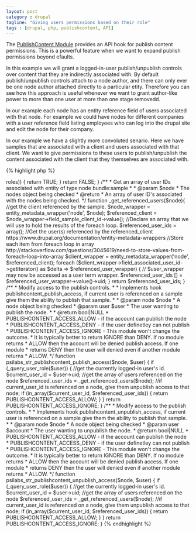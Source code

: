 ```yaml
---
layout: post
category : drupal
tagline: "Giving users permissions based on their role"
tags : [drupal, php, publishcontent, API]
---
```


The [PublishContent Module](http://cgit.drupalcode.org/publishcontent/tree/publishcontent.api.php) provides an API hook for publish content permissions. This is a powerful feature when we want to expand publish permissions beyond efaults.

In this example we will grant a logged-in-user publish/unpublish controls over content that they are indirectly associated with. By default publish/unpublish controls attach to a node author, and there can only ever be one node author attached directly to a particular etity. Therefore you can see how this approach is useful whenever we want to grant author-like power to more than one user at more than one stage removedd.

In our example each node has an entity reference field of users associated with that node. For example we could have nodes for different companies with a user reference field listing employees who can log into the drupal site and edit the node for their company.

In our example we have a slightly more convoluted senario. Here we have samples that are associated with a client and users associated with that client. We want to give permissions to these users to publish/unpublish the content associated with the client that they themselves are associated with.

{% highlight php %}

<?php

/**
 * Psuedo-code sketching out what this does.
 * If the current user's role = 'user client' continue...
 * Get the user's UID.
 * Get the client entity referenced in field field_sample_client_id
 * Get the UID of the user entity referenced in field field_associated_user_id of the client entity
 * If UIDs match grant publish/unpublish permission.

 * @param node $node
 *   A node object being checked
 * @param user $user
 *   The user wanting to publish the node.
 *
 * @return bool|NULL
 *   PUBLISHCONTENT_ACCESS_ALLOW - if the account can publish the node
 *   PUBLISHCONTENT_ACCESS_DENY - if the user definetley can not publish
 *   PUBLISHCONTENT_ACCESS_IGNORE - This module wan't change the outcome.
 *   It is typically better to return IGNORE than DENY. If no module returns
 *   ALLOW then the account will be denied publish access. If one module
 *   returns DENY then the user will denied even if another module returns
 *   ALLOW.
 */

/**
 * Check to see if the current user has been assigned the client_user role, and get the uid
 * of the current user.
 *
 * @param $role
 *   The name of the role you're trying to find.
 * @param $user
 *   The user object for the user you're checking; defaults to the current user.
 * @return
 *   TRUE if the user object has the role, FALSE if it does not.
 */
function _query_user_role($user){
   // check if the current user has the 'client_user' role
  if (in_array("client_user", $user->roles)) {
    return TRUE;
   }
  return FALSE;
}

/**
 * Get an array of user IDs associated with entity of type:node bundle:sample
 * 
 * @param $node
 *   The nodes object being checked
 * @return
 *  An array of user ID's associated with the nodes being checked.
 */
function _get_referenced_users($node){
  //get the client referenced by the sample.
  $node_wrapper = entity_metadata_wrapper('node', $node);
  $referenced_client = $node_wrapper->field_sample_client_id->value();
  //Declare an array that we will use to hold the results of the foreach loop.
  $referenced_user_ids = array();
  //Get the user(s) referenced by the referenced_client https://www.drupal.org/documentation/entity-metadata-wrappers
  //Store each item from foreach loop in array http://stackoverflow.com/questions/3045619/need-to-store-values-from-foreach-loop-into-array
  $client_wrapper = entity_metadata_wrapper('node', $referenced_client);
    foreach ($client_wrapper->field_associated_user_id->getIterator() as $delta => $referenced_user_wrapper) {
      // $user_wrapper may now be accessed as a user term wrapper.
      $referenced_user_ids [] = $referenced_user_wrapper->value()->uid;
    }
  return $referenced_user_ids;
}

/** 
 * Modify access to the publish controls.
 *
 * Implements hook publishcontent_publish_access, if current user is referenced on a sample give them the ability to publish that sample.
 *
 * @param node $node
 *   A node object being checked
 * @param user $user
 *   The user wanting to publish the node.
 *
 * @return bool|NULL
 *   PUBLISHCONTENT_ACCESS_ALLOW - if the account can publish the node
 *   PUBLISHCONTENT_ACCESS_DENY - if the user definetley can not publish
 *   PUBLISHCONTENT_ACCESS_IGNORE - This module won't change the outcome.
 *   It is typically better to return IGNORE than DENY. If no module returns
 *   ALLOW then the account will be denied publish access. If one module
 *   returns DENY then the user will denied even if another module returns
 *   ALLOW.
 */
function psilabs_str_publishcontent_publish_access($node, $user) {
  if (_query_user_role($user)) {
    //get the currently logged-in user's id.
    $current_user_id = $user->uid;
    //get the array of users referenced on the node
    $referenced_user_ids = _get_referenced_users($node);
    //if current_user_id is referenced on a node, give them unpublish access to that node;
    if (in_array($current_user_id, $referenced_user_ids)) {
      return PUBLISHCONTENT_ACCESS_ALLOW;
    }
  }
  return PUBLISHCONTENT_ACCESS_IGNORE;
}

/**
 * Modify access to the publish controls.
 *
 * Implements hook publishcontent_unpublish_access, if current user is referenced on a sample give them the ability to publish that sample.
 *
 * @param node $node
 *   A node object being checked
 * @param user $account
 *   The user wanting to unpublish the node.
 * @return bool|NULL
 *   PUBLISHCONTENT_ACCESS_ALLOW - if the account can publish the node
 *   PUBLISHCONTENT_ACCESS_DENY - if the user definetley can not publish
 *   PUBLISHCONTENT_ACCESS_IGNORE - This module won't change the outcome.
 *   It is typically better to return IGNORE than DENY. If no module returns
 *   ALLOW then the account will be denied publish access. If one module
 *   returns DENY then the user will denied even if another module returns
 *   ALLOW.
 */
function psilabs_str_publishcontent_unpublish_access($node, $user) {
  if (_query_user_role($user)) {
    //get the currently logged-in user's id.
    $current_user_id = $user->uid;
    //get the array of users referenced on the node
    $referenced_user_ids = _get_referenced_users($node);
    //if current_user_id is referenced on a node, give them unpublish access to that node;
    if (in_array($current_user_id, $referenced_user_ids)) {
      return PUBLISHCONTENT_ACCESS_ALLOW;
    }
  }
  return PUBLISHCONTENT_ACCESS_IGNORE;
}

{% endhighlight %}
